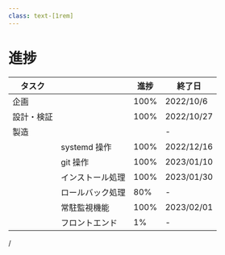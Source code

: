 ```yaml
---
class: text-[1rem]
---
```


# 進捗

| タスク | | 進捗 | 終了日 |
|-|-|-|-|
| 企画 || <span class="text-green-500">100%</span> | 2022/10/6 |
| 設計・検証 || <span class="text-green-500">100%</span> | 2022/10/27 |
| 製造 ||| - |
|| systemd 操作 | <span class="text-green-500">100%</span> | 2022/12/16 |
|| git 操作 | <span class="text-green-500">100%</span> | 2023/01/10 |
|| インストール処理 | <span class="text-green-500">100%</span> | 2023/01/30 |
|| ロールバック処理 | <span class="text-orange-500">80%</span> | - |
|| 常駐監視機能 | <span class="text-green-500">100%</span> | 2023/02/01 |
|| フロントエンド | <span class="text-red-500">1%</span> | - |

<div
  class="absolute bottom-[1rem] right-[1rem] text-[1rem]"
>
  <SlideCurrentNo /> / <SlidesTotal />
</div>